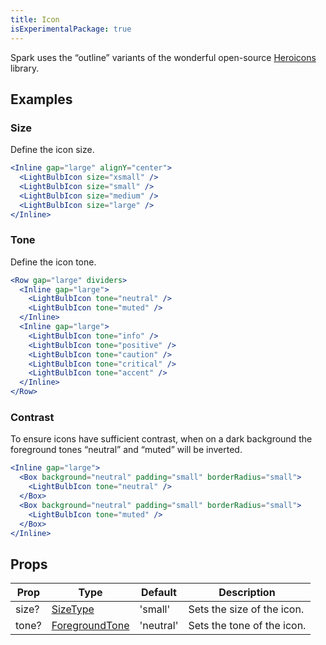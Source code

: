 ```yaml
---
title: Icon
isExperimentalPackage: true
---
```


Spark uses the “outline” variants of the wonderful open-source
[Heroicons](https://heroicons.com/) library.

## Examples

### Size

Define the icon size.

```jsx live
<Inline gap="large" alignY="center">
  <LightBulbIcon size="xsmall" />
  <LightBulbIcon size="small" />
  <LightBulbIcon size="medium" />
  <LightBulbIcon size="large" />
</Inline>
```

### Tone

Define the icon tone.

```jsx live
<Row gap="large" dividers>
  <Inline gap="large">
    <LightBulbIcon tone="neutral" />
    <LightBulbIcon tone="muted" />
  </Inline>
  <Inline gap="large">
    <LightBulbIcon tone="info" />
    <LightBulbIcon tone="positive" />
    <LightBulbIcon tone="caution" />
    <LightBulbIcon tone="critical" />
    <LightBulbIcon tone="accent" />
  </Inline>
</Row>
```

### Contrast

To ensure icons have sufficient contrast, when on a dark background the
foreground tones “neutral” and “muted” will be inverted.

```jsx live
<Inline gap="large">
  <Box background="neutral" padding="small" borderRadius="small">
    <LightBulbIcon tone="neutral" />
  </Box>
  <Box background="neutral" padding="small" borderRadius="small">
    <LightBulbIcon tone="muted" />
  </Box>
</Inline>
```

## Props

| Prop  | Type                              | Default   | Description                |
| ----- | --------------------------------- | --------- | -------------------------- |
| size? | [SizeType][size-type]             | 'small'   | Sets the size of the icon. |
| tone? | [ForegroundTone][foreground-tone] | 'neutral' | Sets the tone of the icon. |

[size-type]:
  https://github.com/brighte-labs/spark-web/blob/11e73659ff4a01a48a8761821bff34c6ec28568b/packages/icon/src/createIcon.tsx#L9
[foreground-tone]:
  https://github.com/brighte-labs/spark-web/blob/6c1909208460cb421e62f516106e774e4b0ddc35/packages/text/src/useForegroundTone.ts#L5
